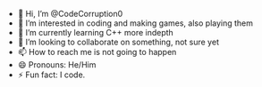 - 👋 Hi, I’m @CodeCorruption0
- 👀 I’m interested in coding and making games, also playing them
- 🌱 I’m currently learning C++ more indepth
- 💞️ I’m looking to collaborate on something, not sure yet
- 📫 How to reach me is not going to happen
- 😄 Pronouns: He/Him
- ⚡ Fun fact: I code.

<!---
CodeCorruption0/CodeCorruption0 is a ✨ special ✨ repository because its `README.md` (this file) appears on your GitHub profile.
You can click the Preview link to take a look at your changes.
--->
